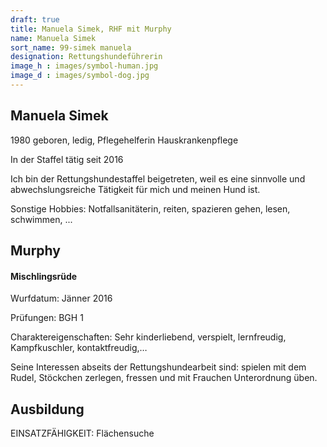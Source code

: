 ```yaml
---
draft: true
title: Manuela Simek, RHF mit Murphy
name: Manuela Simek
sort_name: 99-simek manuela
designation: Rettungshundeführerin
image_h : images/symbol-human.jpg
image_d : images/symbol-dog.jpg
---
```

## Manuela Simek
1980 geboren, ledig, Pflegehelferin Hauskrankenpflege

In der Staffel tätig seit 2016

Ich bin der Rettungshundestaffel beigetreten, weil es eine sinnvolle und abwechslungsreiche Tätigkeit für mich und meinen Hund ist.

Sonstige Hobbies: Notfallsanitäterin, reiten, spazieren gehen, lesen, schwimmen, ...

## Murphy
#### Mischlingsrüde
Wurfdatum: Jänner 2016

Prüfungen: BGH 1

Charaktereigenschaften: Sehr kinderliebend, verspielt, lernfreudig, Kampfkuschler, kontaktfreudig,…

Seine Interessen abseits der Rettungshundearbeit sind: spielen mit dem Rudel, Stöckchen zerlegen, fressen und mit Frauchen Unterordnung üben.

## Ausbildung
EINSATZFÄHIGKEIT:  Flächensuche